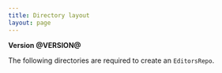 ```yaml
---
title: Directory layout
layout: page
---
```


**Version @VERSION@**

The following directories are required to create an `EditorsRepo`.
